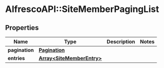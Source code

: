 # AlfrescoAPI::SiteMemberPagingList

## Properties
Name | Type | Description | Notes
------------ | ------------- | ------------- | -------------
**pagination** | [**Pagination**](Pagination.md) |  | 
**entries** | [**Array&lt;SiteMemberEntry&gt;**](SiteMemberEntry.md) |  | 


